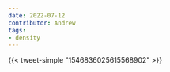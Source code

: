 ```yaml
---
date: 2022-07-12
contributor: Andrew
tags:
- density
---
```


{{< tweet-simple "1546836025615568902" >}}

<!-- {< tweet user="AlecStapp" id="1546836025615568902" >}} -->
